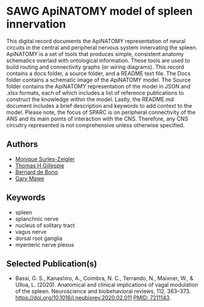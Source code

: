 # SAWG ApiNATOMY model of spleen innervation

This digital record documents the ApiNATOMY representation of neural circuits in the central and peripheral nervous system innervating the spleen. ApiNATOMY is a set of tools that produces simple, consistent anatomy schematics overlaid with ontological information. These tools are used to build routing and connectivity graphs (or wiring diagrams). This record contains a docs folder, a source folder, and a README text file. The Docs folder contains a schematic image of the ApiNATOMY model. The Source folder contains the ApiNATOMY representation of the model in JSON and .xlsx formats, each of which includes a list of reference publications to construct the knowledge within the model.  Lastly, the README.md document includes a brief description and keywords to add context to the model. Please note, the focus of SPARC is on peripheral connectivity of the ANS and its main points of interaction with the CNS. Therefore, any CNS circuitry represented is not comprehensive unless otherwise specified.

## Authors
* [Monique Surles-Zeigler](https://orcid.org/0000-0002-2308-8813)
* [Thomas H Gillespie](https://orcid.org/0000-0002-7509-4801)
* [Bernard de Bono](https://orcid.org/0000-0003-0638-5274)
* [Gary Mawe](https://orcid.org/0000-0001-8876-8468)

## Keywords
* spleen
* splanchnic nerve
* nucleus of solitary tract
* vagus nerve
* dorsal root ganglia
* myenteric nerve plexus

## Selected Publication(s)
* Bassi, G. S., Kanashiro, A., Coimbra, N. C., Terrando, N., Maixner, W., & Ulloa, L. (2020). Anatomical and clinical implications of vagal modulation of the spleen. Neuroscience and biobehavioral reviews, 112, 363–373. https://doi.org/10.1016/j.neubiorev.2020.02.011 [PMID: 7211143](https://pubmed.ncbi.nlm.nih.gov/7211143/).
